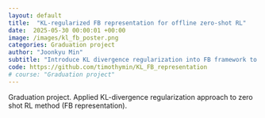```yaml
---
layout: default
title:  "KL-regularized FB representation for offline zero-shot RL"
date:  2025-05-30 00:00:01 +00:00
image: /images/kl_fb_poster.png
categories: Graduation project
author: "Joonkyu Min"
subtitle: "Introduce KL divergence regularization into FB framework to prevent distributional shift"
code: https://github.com/timothymin/KL_FB_representation
# course: "Graduation project"
---
```


Graduation project. Applied KL-divergence regularization approach to zero shot RL method (FB representation).